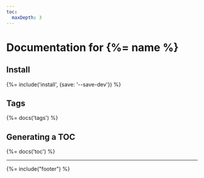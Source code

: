 ```yaml
---
toc:
  maxDepth: 3
---
```

# Documentation for {%= name %}

<!-- toc -->

## Install
{%= include('install', {save: '--save-dev'}) %}

## Tags
{%= docs('tags') %}

## Generating a TOC
{%= docs('toc') %}

***

{%= include("footer") %}